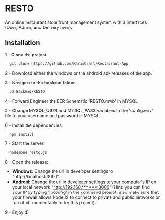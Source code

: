 
# RESTO
An online restaurant store front management system with 3 interfaces (User, Admin, and Delivery men).

## Installation 

1 - Clone the project.

```bash
  git clone https://github.com/K4rimCraft/Restaurant-App
```

2 - Download either the windows or the android apk releases of the app.

3 - Navigate to the backend folder.

```bash
  cd BackEnd/RESTO
```

4 - Forward Engineer the EER Schematic 'RESTO.mwb' in MYSQL.

5 - Change MYSQL_USER and MYSQL_PASS variables in the 'config.env' file to your username and password in MYSQL.

6 - Install the dependencies.

```bash
  npm install
```

7 - Start the server.

```bash
  nodemone resto.js
```
8 - Open the release:
 -   **Windows**: Change the url in developer settings to "http://localhost:3000".
 -  **Android**: Change the url in developer settings to your computer's IP on your local network "http://192.168.***.***:3000" (Hint: you can find your IP by typing 'ipconfig' in the command prompt, also make sure that your firewall allows NodeJS to connect to private and public networks or turn it off momentarily to try this project).

9 - Enjoy :D
